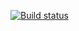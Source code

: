 [![Build status](https://ci.appveyor.com/api/projects/status/dv27f1hfwvgpm64d?svg=true)](https://ci.appveyor.com/project/Margarita2113/debit-card-application)